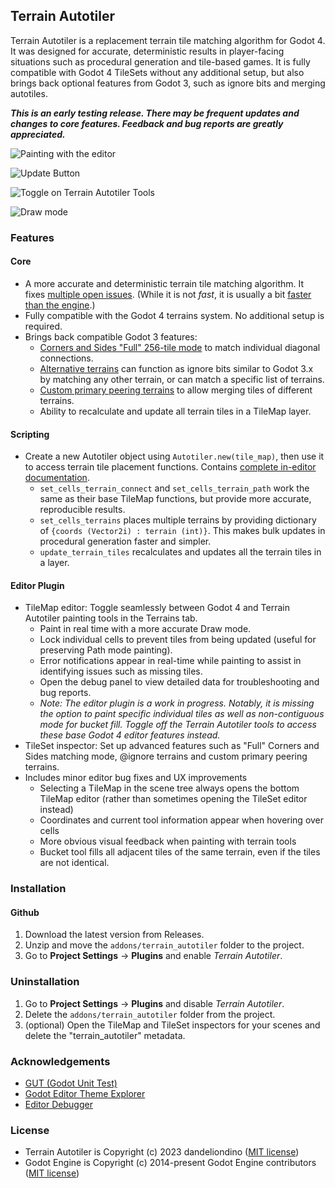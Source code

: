 ## Terrain Autotiler

Terrain Autotiler is a replacement terrain tile matching algorithm for Godot 4. It was designed for accurate, deterministic results in player-facing situations such as procedural generation and tile-based games. It is fully compatible with Godot 4 TileSets without any additional setup, but also brings back optional features from Godot 3, such as ignore bits and merging autotiles.

***This is an early testing release. There may be frequent updates and changes to core features. Feedback and bug reports are greatly appreciated.***

![Painting with the editor](https://raw.githubusercontent.com/wiki/dandeliondino/terrain-autotiler/media/intro/intro_01_paint_with_editor.gif)

![Update Button](https://raw.githubusercontent.com/wiki/dandeliondino/terrain-autotiler/media/intro/intro_02_update_button.gif)

![Toggle on Terrain Autotiler Tools](https://raw.githubusercontent.com/wiki/dandeliondino/terrain-autotiler/media/intro/intro_03_toggle_on_tools.gif)

![Draw mode](https://raw.githubusercontent.com/wiki/dandeliondino/terrain-autotiler/media/intro/intro_04_draw_mode.gif)

### Features
#### Core
- A more accurate and deterministic terrain tile matching algorithm. It fixes [multiple open issues](https://github.com/dandeliondino/terrain-autotiler/wiki/Godot-4-Issues-and-Proposals). (While it is not *fast*, it is usually a bit [faster than the engine](https://github.com/dandeliondino/terrain-autotiler/wiki/Performance-vs-Engine).)
- Fully compatible with the Godot 4 terrains system. No additional setup is required.
- Brings back compatible Godot 3 features:
    - [Corners and Sides "Full" 256-tile mode](https://github.com/dandeliondino/terrain-autotiler/wiki/Additional-Features#corners-and-sides-match-modes) to match individual diagonal connections.
    - [Alternative terrains](https://github.com/dandeliondino/terrain-autotiler/wiki/Additional-Features#alternative-terrains) can function as ignore bits similar to Godot 3.x by matching any other terrain, or can match a specific list of terrains.
    - [Custom primary peering terrains](https://github.com/dandeliondino/terrain-autotiler/wiki/Additional-Features#primary-peering-terrains) to allow merging tiles of different terrains.
    - Ability to recalculate and update all terrain tiles in a TileMap layer.

#### Scripting
- Create a new Autotiler object using `Autotiler.new(tile_map)`, then use it to access terrain tile placement functions. Contains [complete in-editor documentation](https://github.com/dandeliondino/terrain-autotiler/wiki/Scripting).
    - `set_cells_terrain_connect` and `set_cells_terrain_path` work the same as their base TileMap functions, but provide more accurate, reproducible results.
    - `set_cells_terrains` places multiple terrains by providing dictionary of `{coords (Vector2i) : terrain (int)}`. This makes bulk updates in procedural generation faster and simpler.
    - `update_terrain_tiles` recalculates and updates all the terrain tiles in a layer.

#### Editor Plugin
- TileMap editor: Toggle seamlessly between Godot 4 and Terrain Autotiler painting tools in the Terrains tab.
    - Paint in real time with a more accurate Draw mode.
    - Lock individual cells to prevent tiles from being updated (useful for preserving Path mode painting).
    - Error notifications appear in real-time while painting to assist in identifying issues such as missing tiles.
    - Open the debug panel to view detailed data for troubleshooting and bug reports.
    - *Note: The editor plugin is a work in progress. Notably, it is missing the option to paint specific individual tiles as well as non-contiguous mode for bucket fill. Toggle off the Terrain Autotiler tools to access these base Godot 4 editor features instead.*
- TileSet inspector: Set up advanced features such as "Full" Corners and Sides matching mode, @ignore terrains and custom primary peering terrains.
- Includes minor editor bug fixes and UX improvements
    - Selecting a TileMap in the scene tree always opens the bottom TileMap editor (rather than sometimes opening the TileSet editor instead)
    - Coordinates and current tool information appear when hovering over cells
    - More obvious visual feedback when painting with terrain tools
    - Bucket tool fills all adjacent tiles of the same terrain, even if the tiles are not identical.


### Installation
#### Github
1. Download the latest version from Releases.
2. Unzip and move the `addons/terrain_autotiler` folder to the project.
3. Go to **Project Settings** -> **Plugins** and enable *Terrain Autotiler*.

### Uninstallation
1. Go to **Project Settings** -> **Plugins** and disable *Terrain Autotiler*.
2. Delete the `addons/terrain_autotiler` folder from the project.
3. (optional) Open the TileMap and TileSet inspectors for your scenes and delete the "terrain_autotiler" metadata.


### Acknowledgements
- [GUT (Godot Unit Test)](https://github.com/bitwes/Gut)
- [Godot Editor Theme Explorer](https://github.com/YuriSizov/godot-editor-theme-explorer)
- [Editor Debugger](https://github.com/Zylann/godot_editor_debugger_plugin)

### License
- Terrain Autotiler is Copyright (c) 2023 dandeliondino ([MIT license](https://github.com/dandeliondino/terrain-autotiler/blob/main/LICENSE))
- Godot Engine is Copyright (c) 2014-present Godot Engine contributors ([MIT license](https://github.com/godotengine/godot/blob/master/LICENSE.txt))
